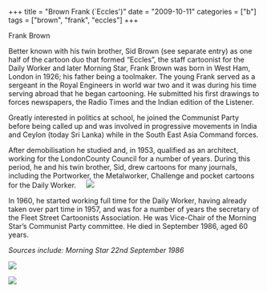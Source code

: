 +++
title = "Brown Frank (`Eccles')"
date = "2009-10-11"
categories = ["b"]
tags = ["brown", "frank", "eccles"]
+++

Frank Brown

Better known with his twin brother, Sid Brown (see separate entry) as one half of the cartoon duo that formed “Eccles”, the staff cartoonist for the Daily Worker and later Morning Star, Frank Brown was born in West Ham, London in 1926; his father being a toolmaker. The young Frank served as a sergeant in the Royal Engineers in world war two and it was during his time serving abroad that he began cartooning. He submitted his first drawings to forces newspapers, the Radio Times and the Indian edition of the Listener.

Greatly interested in politics at school, he joined the Communist Party before being called up and was involved in progressive movements in India and Ceylon (today Sri Lanka) while in the South East Asia Command forces.

After demobilisation he studied and, in 1953, qualified as an architect, working for the LondonCounty Council for a number of years. During this period, he and his twin brother, Sid, drew cartoons for many journals, including the Portworker, the Metalworker, Challenge and pocket cartoons for the Daily Worker.     ![](https://grahamstevenson.me.uk/wp-content/uploads/2009/10/brown-frank-eccles-vol-incomes-policy-cartoon.jpg)     

In 1960, he started working full time for the Daily Worker, having already taken over part time in 1957, and was for a number of years the secretary of the Fleet Street Cartoonists Association. He was Vice-Chair of the Morning Star’s Communist Party committee. He died in September 1986, aged 60 years. 

_Sources include: Morning Star 22nd September 1986_

![](https://grahamstevenson.me.uk/wp-content/uploads/2009/10/brown-frank-eccles-sdp-cartoon.jpg)

![](https://grahamstevenson.me.uk/wp-content/uploads/2009/10/brown-frank-eccles-shop-steward-jailed1.jpg)
